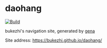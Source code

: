 # daohang

[![Build](https://github.com/bukezhi/daohang/actions/workflows/generate.yml/badge.svg)](https://github.com/bukezhi/daohang/actions/workflows/generate.yml)

bukezhi's navigation site, generated by [gena](https://github.com/x1ah/gena)

Site address: https://bukezhi.github.io/daohang/